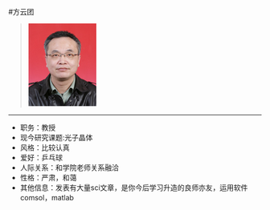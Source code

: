 #方云团
> ![](https://github.com/TutorWikiUJS/TutorWiki/blob/master/imgs/fyt.jpg)
---

- 职务：教授
- 现今研究课题:光子晶体
- 风格：比较认真
- 爱好：乒乓球
- 人际关系：和学院老师关系融洽
- 性格：严肃，和蔼
- 其他信息：发表有大量sci文章，是你今后学习升造的良师亦友，运用软件comsol，matlab
